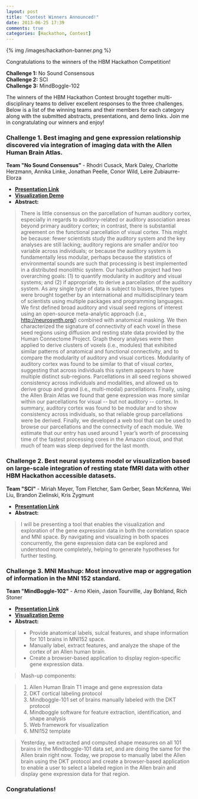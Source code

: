 ```yaml
---
layout: post
title: "Contest Winners Announced!"
date: 2013-06-25 17:39
comments: true
categories: [Hackathon, Contest] 
---
```


{% img /images/hackathon-banner.png %}

Congratulations to the winners of the HBM Hackathon Competition!

**Challenge 1:** No Sound Consensous  
**Challenge 2:** SCI  
**Challenge 3:** MindBoggle-102  

<!-- more -->

The winners of the HBM Hackathon Contest brought together multi-disciplinary teams to deliver excellent responses to the three challenges. Below is a list of the winning teams and their members for each category along with the submitted abstracts, presentations, and demo links. Join me in congratulating our winners and enjoy!

### Challenge 1. Best imaging and gene expression relationship discovered via integration of imaging data with the Allen Human Brain Atlas.

**Team "No Sound Consensus"** - Rhodri Cusack, Mark Daley, Charlotte Herzmann, Annika Linke, Jonathan Peelle, Conor Wild, Leire Zubiaurre-Elorza

- **[Presentation Link][nsc]**
- **[Visualization Demo](http://www.cusacklab.org/nsc)**
- **Abstract:**

> There is little consensus on the parcellation of human auditory cortex, especially in regards to auditory-related or auditory association areas beyond primary auditory cortex; in contrast, there is substantial agreement on the functional parcellation of visual cortex. This might be because: fewer scientists study the auditory system and the key analyses are still lacking; auditory regions are smaller and/or too variable across individuals; or because the auditory system is fundamentally less modular, perhaps because the statistics of environmental sounds are such that processing is best implemented in a distributed monolithic system. Our hackathon project had two overarching goals:  (1) to quantify modularity in auditory and visual systems; and (2) if appropriate, to derive a parcellation of the auditory system. As any single type of data is subject to biases, three types were brought together by an international and multidisciplinary team of scientists using multiple packages and programming languages. We first defined broad auditory and visual seed regions of interest using an open-source meta-analytic approach (i.e., http://neurosynth.org/) combined with anatomical masking. We then characterized the signature of connectivity of each voxel in these seed regions using diffusion and resting state data provided by the Human Connectome Project. Graph theory analyses were then applied to derive clusters of voxels (i.e., modules) that exhibited similar patterns of anatomical and functional connectivity, and to compare the modularity of auditory and visual cortices. Modularity of auditory cortex was found to be similar to that of visual cortex, suggesting that across individuals this system appears to have multiple distinct sub-regions. Parcellations in all seed regions showed consistency across individuals and modalities, and allowed us to derive group and grand (i.e., multi-modal) parcellations. Finally, using the Allen Brain Atlas we found that gene expression was more similar within our parcellations for visual -- but not auditory --  cortex. In summary, auditory cortex was found to be modular and to show consistency across individuals, so that reliable group parcellations were be derived. Finally, we developed a web tool that can be used to browse our parcellations and the connectivity of each module. We estimate that our entry has used around 1 year’s worth of processing time of the fastest processing cores in the Amazon cloud, and that much of team was sleep deprived for the last month.

### Challenge 2. Best neural systems model or visualization based on large-scale integration of resting state fMRI data with other HBM Hackathon accessible datasets.

**Team "SCI"** - Miriah Meyer, Tom Fletcher, Sam Gerber, Sean McKenna, Wei Liu, Brandon Zielinski, Kris Zygmunt

- **[Presentation Link][sci]**
- **Abstract:**

> I will be presenting a tool that enables the visualization and exploration of the gene expression data in both the correlation space and MNI space.  By navigating and visualizing in both spaces concurrently, the gene expression data can be explored and understood more completely, helping to generate hypotheses for further testing.

### Challenge 3. MNI Mashup: Most innovative map or aggregation of information in the MNI 152 standard.

**Team "MindBoggle-102"** - Arno Klein, Jason Tourvillle, Jay Bohland, Rich Stoner

- **[Presentation Link][mb]**
- **[Visualization Demo](http://bit.ly/12e5ftp)**
- **Abstract:**

>- Provide anatomical labels, sulcal features, and shape information for 101 brains in MNI152 space.
>- Manually label, extract features, and analyze the shape of the cortex of an Allen human brain.
>- Create a browser-based application to display region-specific gene expression data.

>Mash-up components:

>1. Allen Human Brain T1 image and gene expression data
>2. DKT cortical labeling protocol
>3. Mindboggle-101 set of brains manually labeled with the DKT protocol
>4. Mindboggle software for feature extraction, identification, and shape analysis
>5. Web framework for visualization
>6. MNI152 template

>Yesterday, we extracted and computed shape measures on all 101 brains in the Mindboggle-101 data set, and are doing the same for the Allen brain right now. Today, we propose to manually label the Allen brain using the DKT protocol and create a browser-based application to enable a user to select a labeled region in the Allen brain and display gene expression data for that region.

### Congratulations! 


[nsc]: /images/no_sound_consensus_thursday_10mins.pdf
[sci]: /images/iCorrPlot.pdf
[mb]: /images/HBM2013_Hackathon_Mindboggle102Team.pdf
